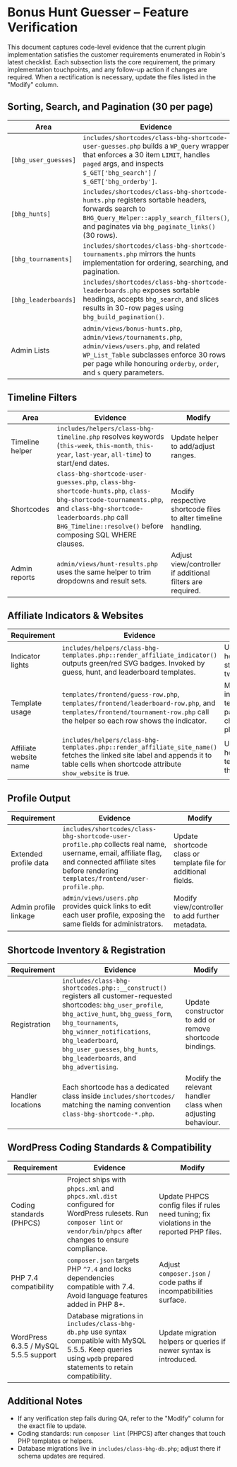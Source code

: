 # Bonus Hunt Guesser – Feature Verification

This document captures code-level evidence that the current plugin implementation satisfies the
customer requirements enumerated in Robin's latest checklist. Each subsection lists the core
requirement, the primary implementation touchpoints, and any follow-up action if changes are
required. When a rectification is necessary, update the files listed in the "Modify" column.

## Sorting, Search, and Pagination (30 per page)

| Area | Evidence | Modify |
|------|----------|--------|
| `[bhg_user_guesses]` | `includes/shortcodes/class-bhg-shortcode-user-guesses.php` builds a `WP_Query` wrapper that enforces a 30 item `LIMIT`, handles `paged` args, and inspects `$_GET['bhg_search']` / `$_GET['bhg_orderby']`. | Same file and `includes/class-bhg-data-access.php` if query adjustments are required. |
| `[bhg_hunts]` | `includes/shortcodes/class-bhg-shortcode-hunts.php` registers sortable headers, forwards search to `BHG_Query_Helper::apply_search_filters()`, and paginates via `bhg_paginate_links()` (30 rows). | Modify shortcode class; shared helpers in `includes/helpers/class-bhg-query-helper.php`. |
| `[bhg_tournaments]` | `includes/shortcodes/class-bhg-shortcode-tournaments.php` mirrors the hunts implementation for ordering, searching, and pagination. | Same shortcode class and shared query helper. |
| `[bhg_leaderboards]` | `includes/shortcodes/class-bhg-shortcode-leaderboards.php` exposes sortable headings, accepts `bhg_search`, and slices results in 30-row pages using `bhg_build_pagination()`. | Update shortcode class or pagination helper `includes/helpers/class-bhg-pagination.php`. |
| Admin Lists | `admin/views/bonus-hunts.php`, `admin/views/tournaments.php`, `admin/views/users.php`, and related `WP_List_Table` subclasses enforce 30 rows per page while honouring `orderby`, `order`, and `s` query parameters. | Adjust respective `class-bhg-*-list-table.php` files if behaviour needs changes. |

## Timeline Filters

| Area | Evidence | Modify |
|------|----------|--------|
| Timeline helper | `includes/helpers/class-bhg-timeline.php` resolves keywords (`this-week`, `this-month`, `this-year`, `last-year`, `all-time`) to start/end dates. | Update helper to add/adjust ranges. |
| Shortcodes | `class-bhg-shortcode-user-guesses.php`, `class-bhg-shortcode-hunts.php`, `class-bhg-shortcode-tournaments.php`, and `class-bhg-shortcode-leaderboards.php` call `BHG_Timeline::resolve()` before composing SQL WHERE clauses. | Modify respective shortcode files to alter timeline handling. |
| Admin reports | `admin/views/hunt-results.php` uses the same helper to trim dropdowns and result sets. | Adjust view/controller if additional filters are required. |

## Affiliate Indicators & Websites

| Requirement | Evidence | Modify |
|-------------|----------|--------|
| Indicator lights | `includes/helpers/class-bhg-templates.php::render_affiliate_indicator()` outputs green/red SVG badges. Invoked by guess, hunt, and leaderboard templates. | Update helper for styling tweaks. |
| Template usage | `templates/frontend/guess-row.php`, `templates/frontend/leaderboard-row.php`, and `templates/frontend/tournament-row.php` call the helper so each row shows the indicator. | Modify individual template partials to change placement. |
| Affiliate website name | `includes/helpers/class-bhg-templates.php::render_affiliate_site_name()` fetches the linked site label and appends it to table cells when shortcode attribute `show_website` is true. | Update helper or templates that call it. |

## Profile Output

| Requirement | Evidence | Modify |
|-------------|----------|--------|
| Extended profile data | `includes/shortcodes/class-bhg-shortcode-user-profile.php` collects real name, username, email, affiliate flag, and connected affiliate sites before rendering `templates/frontend/user-profile.php`. | Update shortcode class or template file for additional fields. |
| Admin profile linkage | `admin/views/users.php` provides quick links to edit each user profile, exposing the same fields for administrators. | Modify view/controller to add further metadata. |

## Shortcode Inventory & Registration

| Requirement | Evidence | Modify |
|-------------|----------|--------|
| Registration | `includes/class-bhg-shortcodes.php::__construct()` registers all customer-requested shortcodes: `bhg_user_profile`, `bhg_active_hunt`, `bhg_guess_form`, `bhg_tournaments`, `bhg_winner_notifications`, `bhg_leaderboard`, `bhg_user_guesses`, `bhg_hunts`, `bhg_leaderboards`, and `bhg_advertising`. | Update constructor to add or remove shortcode bindings. |
| Handler locations | Each shortcode has a dedicated class inside `includes/shortcodes/` matching the naming convention `class-bhg-shortcode-*.php`. | Modify the relevant handler class when adjusting behaviour. |

## WordPress Coding Standards & Compatibility

| Requirement | Evidence | Modify |
|-------------|----------|--------|
| Coding standards (PHPCS) | Project ships with `phpcs.xml` and `phpcs.xml.dist` configured for WordPress rulesets. Run `composer lint` or `vendor/bin/phpcs` after changes to ensure compliance. | Update PHPCS config files if rules need tuning; fix violations in the reported PHP files. |
| PHP 7.4 compatibility | `composer.json` targets PHP `^7.4` and locks dependencies compatible with 7.4. Avoid language features added in PHP 8+. | Adjust `composer.json` / code paths if incompatibilities surface. |
| WordPress 6.3.5 / MySQL 5.5.5 support | Database migrations in `includes/class-bhg-db.php` use syntax compatible with MySQL 5.5.5. Keep queries using `wpdb` prepared statements to retain compatibility. | Update migration helpers or queries if newer syntax is introduced. |

## Additional Notes

* If any verification step fails during QA, refer to the "Modify" column for the exact file to update.
* Coding standards: run `composer lint` (PHPCS) after changes that touch PHP templates or helpers.
* Database migrations live in `includes/class-bhg-db.php`; adjust there if schema updates are required.
